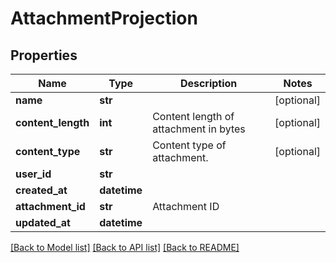 # AttachmentProjection

## Properties
Name | Type | Description | Notes
------------ | ------------- | ------------- | -------------
**name** | **str** |  | [optional] 
**content_length** | **int** | Content length of attachment in bytes | [optional] 
**content_type** | **str** | Content type of attachment. | [optional] 
**user_id** | **str** |  | 
**created_at** | **datetime** |  | 
**attachment_id** | **str** | Attachment ID | 
**updated_at** | **datetime** |  | 

[[Back to Model list]](../README#documentation-for-models) [[Back to API list]](../README#documentation-for-api-endpoints) [[Back to README]](../README)


